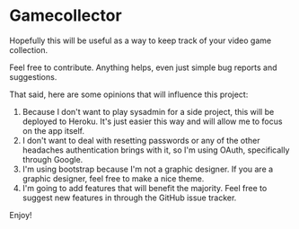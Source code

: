 Gamecollector
================

Hopefully this will be useful as a way to keep track of your video game collection.

Feel free to contribute. Anything helps, even just simple bug reports and suggestions.

That said, here are some opinions that will influence this project:
1. Because I don't want to play sysadmin for a side project, this will be deployed to Heroku. It's just easier this way and will allow me to focus on the app itself.
2. I don't want to deal with resetting passwords or any of the other headaches authentication brings with it, so I'm using OAuth, specifically through Google.
3. I'm using bootstrap because I'm not a graphic designer. If you are a graphic designer, feel free to make a nice theme.
4. I'm going to add features that will benefit the majority. Feel free to suggest new features in through the GitHub issue tracker.

Enjoy!

